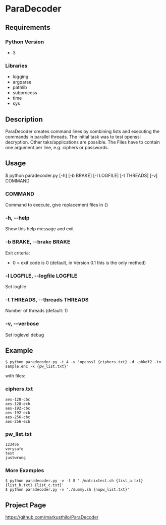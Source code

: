 # ParaDecoder
## Requirements
### Python Version
- 3
### Libraries
- logging
- argparse
- pathlib
- subprocess
- time
- sys
## Description
ParaDecoder creates command lines by combining lists and executing the commands in parallel threads. The initial task was to test openssl decryption. Other taks/applications are possible. The Files have to contain one argument per line, e.g. ciphers or passwords. 
## Usage
$ python paradecoder.py [-h] [-b BRAKE] [-l LOGFILE] [-t THREADS] [-v] COMMAND
### COMMAND
Command to execute, give replacement files in {}
### -h, --help
Show this help message and exit
### -b BRAKE, --brake BRAKE
Exit criteria:
- 0 = exit code is 0 (default, in Version 0.1 this is the only method)
### -l LOGFILE, --logfile LOGFILE
Set logfile
### -t THREADS, --threads THREADS
Number of threads (default: 1)              
### -v, --verbose
Set loglevel debug
## Example
```
$ python paradecoder.py -t 4 -v 'openssl {ciphers.txt} -d -pbkdf2 -in sample.enc -k {pw_list.txt}'
```
with files:
### ciphers.txt
```
aes-128-cbc
aes-128-ecb
aes-192-cbc
aes-192-ecb
aes-256-cbc
aes-256-ecb
```
### pw_list.txt
```
123456
verysafe
test
justwrong
```
### More Examples
```
$ python paradecoder.py -v -t 8 './matrixtest.sh {list_a.txt} {list_b.txt} {list_c.txt}'
$ python paradecoder.py -v './dummy.sh {nopw_list.txt}'
```
## Project Page
https://github.com/markusthilo/ParaDecoder
